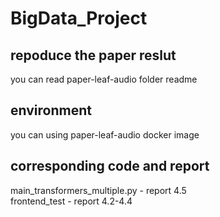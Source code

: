 # BigData_Project
 
## repoduce the paper reslut 
you can read paper-leaf-audio folder readme

## environment 
you can using paper-leaf-audio docker image

## corresponding code and report
main_transformers_multiple.py - report 4.5\
frontend_test - report 4.2-4.4
